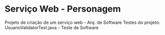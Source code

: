 # Serviço Web - Personagem

Projeto de criação de um serviço web - Arq. de Software
Testes do projeto: UsuarioValidatorTest.java - Teste de Software

